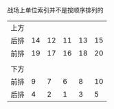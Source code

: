 战场上单位索引并不是按顺序排列的


|    |   |   |   |   |    |  
|----|---|---|---|---|---| 
| 上方 |   |   |   |   |    |  
| 后排 | 14  | 12  | 11  | 13  |  15  |   
| 前排 | 19  | 17  | 16  | 18  | 20   |  
|    |   |   |   |   |     | 
| 下方 |   |   |   |   |    |  
| 前排 |  9 |  7 |  6 |  8 |  10   | 
| 后排   |  4 | 2  |  1 |  3 |  5  |  

